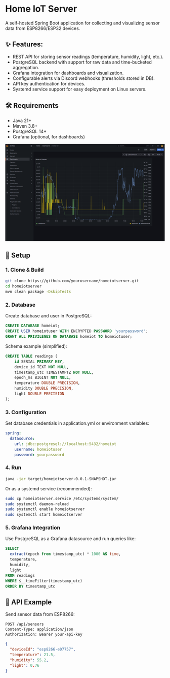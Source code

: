 # Home IoT Server

A self-hosted Spring Boot application for collecting and visualizing sensor data from ESP8266/ESP32 devices.

## ✨ Features:

* REST API for storing sensor readings (temperature, humidity, light, etc.).
* PostgreSQL backend with support for raw data and time-bucketed aggregation.
* Grafana integration for dashboards and visualization.
* Configurable alerts via Discord webhooks (thresholds stored in DB).
* API key authentication for devices.
* Systemd service support for easy deployment on Linux servers.

## 🛠️ Requirements

* Java 21+
* Maven 3.8+
* PostgreSQL 14+
* Grafana (optional, for dashboards)

![assets/grafana.png](assets/grafana.png)

## 🚀 Setup

###  1. Clone & Build

```bash
git clone https://github.com/yourusername/homeiotserver.git
cd homeiotserver
mvn clean package -DskipTests
```

### 2. Database

Create database and user in PostgreSQL:

```SQL
CREATE DATABASE homeiot;
CREATE USER homeiotuser WITH ENCRYPTED PASSWORD 'yourpassword';
GRANT ALL PRIVILEGES ON DATABASE homeiot TO homeiotuser;
```

Schema example (simplified):

```SQL
CREATE TABLE readings (
    id SERIAL PRIMARY KEY,
    device_id TEXT NOT NULL,
    timestamp_utc TIMESTAMPTZ NOT NULL,
    epoch_ms BIGINT NOT NULL,
    temperature DOUBLE PRECISION,
    humidity DOUBLE PRECISION,
    light DOUBLE PRECISION
); 
```

### 3. Configuration

Set database credentials in application.yml or environment variables:

```yaml
spring:
  datasource:
    url: jdbc:postgresql://localhost:5432/homeiot
    username: homeiotuser
    password: yourpassword
```

### 4. Run

```bash
java -jar target/homeiotserver-0.0.1-SNAPSHOT.jar
```

Or as a systemd service (recommended):

```bash
sudo cp homeiotserver.service /etc/systemd/system/
sudo systemctl daemon-reload
sudo systemctl enable homeiotserver
sudo systemctl start homeiotserver
```

### 5. Grafana Integration

Use PostgreSQL as a Grafana datasource and run queries like:

```SQL
SELECT
  extract(epoch from timestamp_utc) * 1000 AS time,
  temperature,
  humidity,
  light
FROM readings
WHERE $__timeFilter(timestamp_utc)
ORDER BY timestamp_utc
```

## 📡 API Example

Send sensor data from ESP8266:

```
POST /api/sensors
Content-Type: application/json
Authorization: Bearer your-api-key
```

```json
{
  "deviceId": "esp8266-e07757",
  "temperature": 21.5,
  "humidity": 55.2,
  "light": 0.76
}
```
